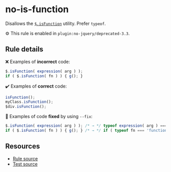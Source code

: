 # no-is-function

Disallows the [`$.isFunction`](https://api.jquery.com/jQuery.isFunction/) utility. Prefer `typeof`.

⚙️ This rule is enabled in `plugin:no-jquery/deprecated-3.3`.

## Rule details

❌ Examples of **incorrect** code:
```js
$.isFunction( expression( arg ) );
if ( $.isFunction( fn ) ) { g(); }
```

✔️ Examples of **correct** code:
```js
isFunction();
myClass.isFunction();
$div.isFunction();
```

🔧 Examples of code **fixed** by using  `--fix`:
```js
$.isFunction( expression( arg ) ); /* → */ typeof expression( arg ) === 'function';
if ( $.isFunction( fn ) ) { g(); } /* → */ if ( typeof fn === 'function' ) { g(); }
```

## Resources

* [Rule source](/src/rules/no-is-function.js)
* [Test source](/src/tests/no-is-function.js)
